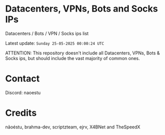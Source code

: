 # Datacenters, VPNs, Bots and Socks IPs
 
Datacenters / Bots / VPN / Socks ips list

Latest update: `Sunday 25-05-2025 00:00:24 UTC` 

ATTENTION: This repository doesn't include all Datacenters, VPNs, Bots & Socks ips, 
but should include the vast majority of common ones.

# Contact
Discord: naoestu

# Credits
nãoéstu, brahma-dev, scriptzteam, ejrv, X4BNet and TheSpeedX
